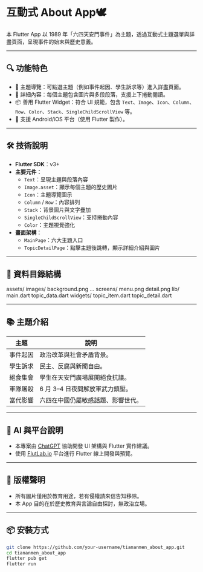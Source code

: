 # 互動式 About App🕊

本 Flutter App 以 1989 年「六四天安門事件」為主題，透過互動式主題選單與詳盡頁面，呈現事件的始末與歷史意義。

---

## 🔍 功能特色

- 🎯 主題導覽：可點選主題（例如事件起因、學生訴求等）進入詳盡頁面。
- 📖 詳細內容：每個主題包含圖片與多段段落，支援上下捲動閱讀。
- 📦 善用 Flutter Widget：符合 UI 規範，包含 `Text`、`Image`、`Icon`、`Column`、`Row`、`Color`、`Stack`、`SingleChildScrollView` 等。
- 📱 支援 Android/iOS 平台（使用 Flutter 製作）。

---

## 🛠 技術說明

- **Flutter SDK**：v3+
- **主要元件：**
  - `Text`：呈現主題與段落內容
  - `Image.asset`：顯示每個主題的歷史圖片
  - `Icon`：主題導覽圖示
  - `Column` / `Row`：內容排列
  - `Stack`：背景圖片與文字疊加
  - `SingleChildScrollView`：支持捲動內容
  - `Color`：主題視覺強化
- **畫面架構**：
  - `MainPage`：六大主題入口
  - `TopicDetailPage`：點擊主題後跳轉，顯示詳細介紹與圖片

---

## 📂 資料目錄結構

assets/
images/
background.png
...
screens/
menu.png
detail.png
lib/
main.dart
topic_data.dart
widgets/
topic_item.dart
topic_detail.dart


---

## 📚 主題介紹

| 主題 | 說明 |
|------|------|
| 事件起因 | 政治改革與社會矛盾背景。 |
| 學生訴求 | 民主、反腐與新聞自由。 |
| 絕食集會 | 學生在天安門廣場展開絕食抗議。 |
| 軍隊屠殺 | 6 月 3–4 日夜間解放軍武力鎮壓。 |
| 當代影響 | 六四在中國仍屬敏感話題、影響世代。 |

---

## 🤖 AI 與平台說明

- 本專案由 [ChatGPT](https://chat.openai.com) 協助開發 UI 架構與 Flutter 實作建議。
- 使用 [FlutLab.io](https://flutlab.io) 平台進行 Flutter 線上開發與預覽。

---

## 📜 版權聲明

- 所有圖片僅用於教育用途，若有侵權請來信告知移除。
- 本 App 目的在於歷史教育與言論自由探討，無政治立場。

---

## 📦 安裝方式

```bash
git clone https://github.com/your-username/tiananmen_about_app.git
cd tiananmen_about_app
flutter pub get
flutter run
